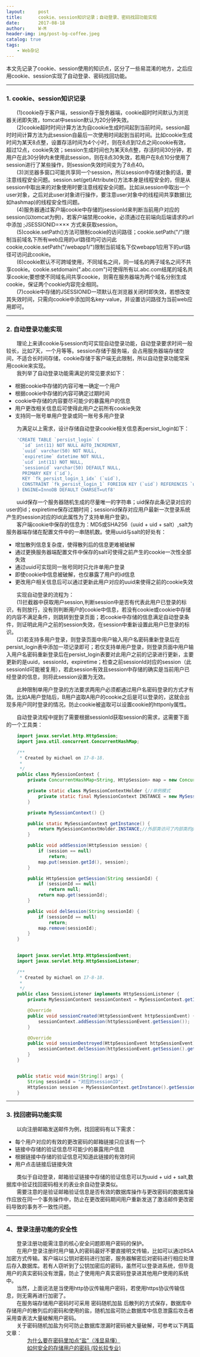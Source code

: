 ```yaml
---
layout:     post
title:      cookie、session知识记录；自动登录、密码找回功能实现
date:       2017-08-18
author:     W-M
header-img: img/post-bg-coffee.jpeg
catalog: true
tags:
    - Web杂记
---
```

本文先记录了cookie、session使用的知识点，区分了一些易混淆的地方，之后应用cookie、session实现了自动登录、密码找回功能。  

_ _ _
### **1. cookie、session知识记录**
&emsp;&emsp;(1)cookie存于客户端，session存于服务器端，cookie超时时间默认为浏览器关闭即失效，tomcat中session默认为20分钟失效。  
&emsp;&emsp;(2)cookie超时时间计算方法为自cookie生成时间起到当前时间，session超时时间计算方法为此session自最后一次使用时间起到当前时间。比如cookie生成时间为某天8点整，设置存活时间为4个小时，则在8点到12点之间cookie有效，超过12点，cookie失效；session生成时间也为某天8点整，存活时间30分钟，若用户在此30分钟内未使用此session，则在8点30失效，若用户在8点10分使用了session进行了某些操作，则session失效时间变为了8点40。  
&emsp;&emsp;(3)浏览器多窗口可能共享同一个session，所以session中存储对象的话，要注意线程安全问题。session.set(get)Attribute()方法本身是线程安全的，但是从session中取出来的对象使用时要注意线程安全问题。比如从session中取出一个user对象，之后对此user对象进行操作，要注意user对象中的线程间共享数据(比如hashmap)的线程安全性问题。  
&emsp;&emsp;(4)服务器通过客户端cookie中存储的jsessionId来判断当前用户对应的session(以tomcat为例)，若客户端禁用cookie，必须通过在前端向后端请求的url中添加 ;JSESSIONID=××× 方式来获取session。  
&emsp;&emsp;(5)cookie.setPath()方法可限制cookie的访问路径；cookie.setPath("/")限制当前域名下所有web应用的url路径均可访问此cookie,cookie.setPath("/webapp1/")限制当前域名下仅webapp1应用下的url路径可访问此cookie。  
&emsp;&emsp;(6)cookie默认不可跨域使用，不同域名之间，同一域名的两子域名之间不共享cookie。cookie.setdomain(".abc.com")可使得所有以.abc.com结尾的域名共享cookie;要想使不同域名间共享cookie，则需在服务器端为两个域名分别生成cookie，保证两个cookie内容完全相同。  
&emsp;&emsp;(7)cookie中存储的JSESSIONID一项默认在浏览器关闭时即失效，若想改变其失效时间，只需向cookie中添加同名key-value，并设置访问路径为当前web应用即可。  

_ _ _
### **2. 自动登录功能实现**
&emsp;&emsp;理论上来讲cookie与session均可实现自动登录功能，自动登录要求时间一般较长，比如7天，一个月等等。session存储于服务端，会占用服务器端存储空间，不适合长时间存储，cookie存储于客户端无此限制，所以自动登录功能常采用cookie来实现。  
&emsp;&emsp;我列举了自动登录功能需满足的常见要求如下：  
* 根据cookie中存储的内容可唯一确定一个用户  
* 根据cookie中存储的内容可确定过期时间  
* cookie中存储的内容要尽可能少的暴露用户的信息  
* 用户更改相关信息后可使得此用户之前所有cookie失效  
* 支持同一账号单用户登录或同一账号多用户登录  

&emsp;&emsp;为满足以上需求，设计存储自动登录cookie相关信息表persist_login如下：  
```sql
    'CREATE TABLE `persist_login` (
      `id` int(11) NOT NULL AUTO_INCREMENT,
      `uuid` varchar(50) NOT NULL,
      `expiretime` datetime NOT NULL,
      `uid` int(11) NOT NULL,
      `sessionid` varchar(50) DEFAULT NULL,
      PRIMARY KEY (`id`),
      KEY `fk_persist_login_1_idx` (`uid`),
      CONSTRAINT `fk_persist_login_1` FOREIGN KEY (`uid`) REFERENCES `user` (`id`) ON   DELETE CASCADE ON UPDATE CASCADE
    ) ENGINE=InnoDB DEFAULT CHARSET=utf8'
```
&emsp;&emsp;uuid保存一个服务器随机生成的尽量唯一的字符串；uid保存此条记录对应的user的id；expiretime保存过期时间；sessionid保存对应用户最新一次登录系统产生的session对应的Id(此属性为了支持单用户登录)。  
&emsp;&emsp;客户端cookie中保存的信息为：MD5或SHA256（uuid + uid + salt）,salt为服务器端存储在配置文件中的一串随机数。使用uuid与salt的好处有：  
* 增加散列信息复杂度，使得散列后的信息更难被破解  
* 通过更换服务器端配置文件中保存的salt可使得之前产生的cookie一次性全部失效  
* 通过uuid可实现同一账号同时只允许单用户登录  
* 即使cookie中信息被破解，也仅暴露了用户的id信息  
* 更改用户相关信息后可以通过更新此用户对应的uuid来使得之前的cookie失效  

&emsp;&emsp;实现自动登录的流程为：  
&emsp;&emsp;(1)拦截器中获取用户session,判断session中是否有代表此用户已登录的标识，有则放行，没有则判断用户的cookie中信息，若没有cookie或cookie中存储的内容不满足条件，则跳转到登录页面；若cookie中存储的信息满足自动登录条件，则证明此用户之前的session失效，在session中重新设置此用户已登录的标识。  
&emsp;&emsp;(2)若支持多用户登录，则登录页面中用户输入用户名密码重新登录后在persist_login表中添加一项记录即可；若仅支持单用户登录，则登录页面中用户输入用户名密码重新登录后在persist_login表要对此用户之前的记录进行更新，主要更新的是uuid，sessionId，expiretime；检查之前sessionId对应的session（此sessionId可能被复用），若此session有效且session中存储的确实是当前用户已经登录的信息，则将此session设置为无效。  

&emsp;&emsp;此种限制单用户登录的方法要求两用户必须都通过用户名密码登录的方式才有效。比如A用户登陆后，B用户盗取A用户的cookie之后是可以登录的，这就会出现多用户同时登录的情况。防止cookie被盗取可以设置cookie的httponly属性。  

&emsp;&emsp;自动登录流程中提到了需要根据sessionId获取session的需求，这需要下面的一个工具类：  
```java
    import javax.servlet.http.HttpSession;
    import java.util.concurrent.ConcurrentHashMap;

    /**
     * Created by michael on 17-8-18.
     *
     */
    public class MySessionContext {
        private ConcurrentHashMap<String, HttpSession> map = new ConcurrentHashMap<>();

        private static class MySessionContextHolder {//单例模式
            private static final MySessionContext INSTANCE = new MySessionContext();
        }

        private MySessionContext() {}

        public static MySessionContext getInstance() {
            return MySessionContextHolder.INSTANCE;//外部类访问了内部类的private变量
        }

        public void addSession(HttpSession session) {
            if (session == null)
                return;
            map.put(session.getId(), session);
        }

        public HttpSession getSession(String sessionId) {
            if (sessionId == null)
                return null;
            return map.get(sessionId);
        }

        public void delSession(String sessionId) {
            if (sessionId == null)
                return;
            map.remove(sessionId);
        }
    }
    

    import javax.servlet.http.HttpSessionEvent;
    import javax.servlet.http.HttpSessionListener;

    /**
     * Created by michael on 17-8-18.
     *
     */
    public class SessionListener implements HttpSessionListener {
        private MySessionContext sessionContext = MySessionContext.getInstance();

        @Override
        public void sessionCreated(HttpSessionEvent httpSessionEvent) {
            sessionContext.addSession(httpSessionEvent.getSession());
        }

        @Override
        public void sessionDestroyed(HttpSessionEvent httpSessionEvent) {
            sessionContext.delSession(httpSessionEvent.getSession().getId());
        }
    }  


    public static void main(String[] args) {
        String sessionId = "对应的sessionID";
        HttpSession session = MySessionContext.getInstance().getSession(sessionId);
    }

```

_ _ _
### **3. 找回密码功能实现**
&emsp;&emsp;以向注册邮箱发送邮件为例，找回密码有以下需求：
* 每个用户对应的有效的更改密码的邮箱链接只应该有一个
* 链接中存储的验证信息尽可能少的暴露用户信息
* 根据链接中存储的验证信息可知道此链接的有效时间
* 用户点击链接后链接失效

&emsp;&emsp;类似于自动登录，邮箱验证链接中存储的验证信息可以为uuid + uid + salt,数据库中验证找回密码相关的表业余自动登录类似。  
&emsp;&emsp;需要注意的是验证邮箱验证信息是否有效的数据库操作与更改密码的数据库操作应放在同一个事务操作中，防止在更改密码期间用户重新发送了激活邮件更改密码导致的事务不一致性问题。

_ _ _
### **4、登录注册功能的安全性**
&emsp;&emsp;登录注册功能需注意的核心安全问题即用户密码的保护。  
&emsp;&emsp;在用户登录注册时用户输入的密码最好不要直接明文传输，比如可以通过RSA加密方式传输。客户端以公钥对密码进行加密，服务器解密后对密码进行相应处理后存入数据库。若有人窃听到了公钥加密后的密码，虽然可以登录进系统，但毕竟用户的真实密码没有泄露，防止了使用用户真实密码登录进其他用户使用的系统中。  
&emsp;&emsp;当然，上面说法是当使用http协议传输用户密码，若使用https协议传输信息，则无需再进行加密了。  
&emsp;&emsp;在服务端存储用户密码时可采用 密码随机加盐 后散列的方式保存，数据库中存储用户的散列后的密码和使用的盐，随机加盐可防止数据库中信息泄露后攻击者采用查表法大量破解用户密码。  
&emsp;&emsp;关于密码随机加盐为何可防止数据库泄漏时密码被大量破解，可参考以下两篇文章：  
&emsp;&emsp;&emsp;&emsp;[为什么要在密码里加点“盐”（浅显易懂）](https://libuchao.com/2013/07/05/password-salt)  
&emsp;&emsp;&emsp;&emsp;[如何安全的存储用户的密码 (较长较专业)](http://www.freebuf.com/articles/web/28527.html)  
